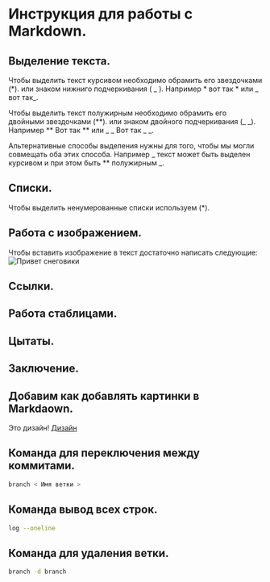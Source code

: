 # Инструкция для работы с Markdown.

## Выделение текста.
Чтобы выделить текст курсивом необходимо обрамить его звездочками (*). или знаком нижниго подчеркивания ( _ ). Например * вот так * или _ вот так_.

Чтобы выделить текст полужирным необходимо обрамить его двойными звездочками (**). или знаком двойного подчеркивания (_ _). Например ** Вот так ** или _ _ Вот так _ _.

Альтернативные способы выделения нужны для того, чтобы мы могли совмещать оба этих способа. Например _ текст может быть выделен курсивом и при этом быть ** полужирным _.

## Списки.

Чтобы выделить ненумерованные списки используем (*).

## Работа с изображением.

Чтобы вставить изображение в текст достаточно написать следующие:![Привет снеговики](Screenshot_2020-11-19-21-57-28-410_com.vkontakte.android.jpg)

## Ссылки.

## Работа стаблицами.

## Цытаты.

## Заключение.

## Добавим как добавлять картинки в Markdaown.
Это дизайн! [Дизайн](Дизайн.jpg)

## Команда для переключения между коммитами.
```sh
branch < Имя ветки >
```
## Команда вывод всех строк.
```sh
log --oneline
```
## Команда для удаления ветки.
```sh
branch -d branch
```
